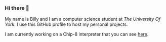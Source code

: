 ### Hi there 👋

My name is Billy and I am a computer science student at *The University Of York*.
I use this GitHub profile to host my personal projects.

I am currently working on a Chip-8 interpreter that you can see [here](github.com/billyedmoore/Chip8).

<!--
**billyedmoore/billyedmoore** is a ✨ _special_ ✨ repository because its `README.md` (this file) appears on your GitHub profile.

Here are some ideas to get you started:

- 🔭 I’m currently working on ...
- 🌱 I’m currently learning ...
- 👯 I’m looking to collaborate on ...
- 🤔 I’m looking for help with ...
- 💬 Ask me about ...
- 📫 How to reach me: ...
- 😄 Pronouns: ...
- ⚡ Fun fact: ...
-->
